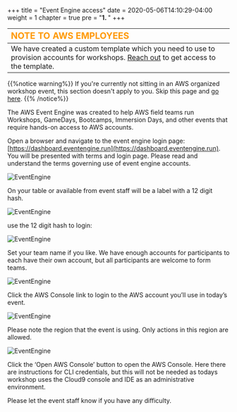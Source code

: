 +++
title = "Event Engine access"
date = 2020-05-06T14:10:29-04:00
weight = 1
chapter = true
pre = "<b>1. </b>"
+++

| <span style="color: #FF9900;font-weight:bold;font-size:20px">NOTE TO AWS EMPLOYEES</span> |
| :------------- | 
|  We have created a custom template which you need to use to provision accounts for workshops. [Reach out](https://amazon.enterprise.slack.com/user/@W01ABLLLZ28) to get access to the template. 


{{%notice warning%}}
If you're currently not sitting in an AWS organized workshop event, this section doesn't apply to you. Skip this page and [go here](/installation/_setup_cloudtrail.html).
{{% /notice%}}

The AWS Event Engine was created to help AWS field teams run Workshops, GameDays, Bootcamps, Immersion Days, and other events that require hands-on access to AWS accounts.

Open a browser and navigate to the event engine login page: [https://dashboard.eventengine.run](https://dashboard.eventengine.run). You will be presented with terms and login page.  Please read and understand the terms governing use of event engine accounts.

![EventEngine](/images/ee/ee.png)

On your table or available from event staff will be a label with a 12 digit hash.

![EventEngine](/images/ee/ee1.png)

use the 12 digit hash to login:

![EventEngine](/images/ee/ee2.png)

Set your team name if you like.  We have enough accounts for participants to each have their own account, but all participants are welcome to form teams.

![EventEngine](/images/ee/ee3.png)

Click the AWS Console link to login to the AWS account you’ll use in today’s event.

![EventEngine](/images/ee/ee4.png)

Please note the region that the event is using. Only actions in this region are allowed.

![EventEngine](/images/ee/ee5.png)

Click the ‘Open AWS Console’ button to open the AWS Console.  Here there are instructions for CLI credentials, but this will not be needed as todays workshop uses the Cloud9 console and IDE as an administrative environment.

Please let the event staff know if you have any difficulty.
